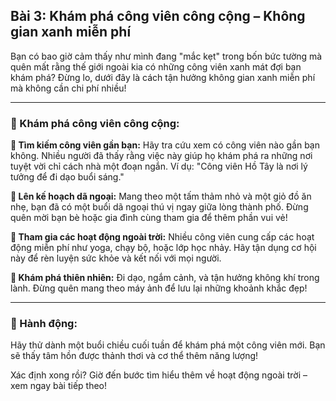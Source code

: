 ## Bài 3: Khám phá công viên công cộng – Không gian xanh miễn phí

Bạn có bao giờ cảm thấy như mình đang "mắc kẹt" trong bốn bức tường mà quên mất rằng thế giới ngoài kia có những công viên xanh mát đợi bạn khám phá? Đừng lo, dưới đây là cách tận hưởng không gian xanh miễn phí mà không cần chi phí nhiều!

---

### 📌 Khám phá công viên công cộng:

**🔹 Tìm kiếm công viên gần bạn:**
Hãy tra cứu xem có công viên nào gần bạn không. Nhiều người đã thấy rằng việc này giúp họ khám phá ra những nơi tuyệt vời chỉ cách nhà một đoạn ngắn. Ví dụ: "Công viên Hồ Tây là nơi lý tưởng để đi dạo buổi sáng."

**🔹 Lên kế hoạch dã ngoại:**
Mang theo một tấm thảm nhỏ và một giỏ đồ ăn nhẹ, bạn đã có một buổi dã ngoại thú vị ngay giữa lòng thành phố. Đừng quên mời bạn bè hoặc gia đình cùng tham gia để thêm phần vui vẻ!

**🔹 Tham gia các hoạt động ngoài trời:**
Nhiều công viên cung cấp các hoạt động miễn phí như yoga, chạy bộ, hoặc lớp học nhảy. Hãy tận dụng cơ hội này để rèn luyện sức khỏe và kết nối với mọi người.

**🔹 Khám phá thiên nhiên:**
Đi dạo, ngắm cảnh, và tận hưởng không khí trong lành. Đừng quên mang theo máy ảnh để lưu lại những khoảnh khắc đẹp!

---

### 🚀 Hành động:

Hãy thử dành một buổi chiều cuối tuần để khám phá một công viên mới. Bạn sẽ thấy tâm hồn được thảnh thơi và cơ thể thêm năng lượng!

Xác định xong rồi? Giờ đến bước tìm hiểu thêm về hoạt động ngoài trời – xem ngay bài tiếp theo!